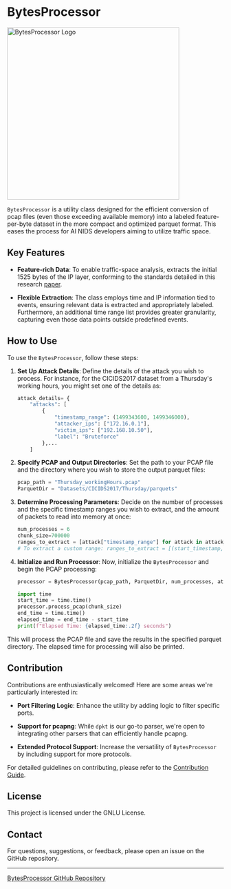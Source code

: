 # BytesProcessor

<img src="https://i.imgur.com/cTlLveD_d.webp?maxwidth=760&fidelity=grand" alt="BytesProcessor Logo" width="400"/>

`BytesProcessor` is a utility class designed for the efficient conversion of pcap files (even those exceeding available memory) into a labeled feature-per-byte dataset in the more compact and optimized parquet format. This eases the process for AI NIDS developers aiming to utilize traffic space.

## Key Features
- **Feature-rich Data**: To enable traffic-space analysis, extracts the initial 1525 bytes of the IP layer, conforming to the standards detailed in this research [paper](https://arxiv.org/pdf/2305.11039.pdf).
  
- **Flexible Extraction**: The class employs time and IP information tied to events, ensuring relevant data is extracted and appropriately labeled. Furthermore, an additional time range list provides greater granularity, capturing even those data points outside predefined events.

## How to Use

To use the `BytesProcessor`, follow these steps:

1. **Set Up Attack Details**:
   Define the details of the attack you wish to process. For instance, for the CICIDS2017 dataset from a Thursday's working hours, you might set one of the details as:

   ```python
   attack_details= {
       "attacks": [
           {
               "timestamp_range": (1499343600, 1499346000),
               "attacker_ips": ["172.16.0.1"],
               "victim_ips": ["192.168.10.50"],
               "label": "Bruteforce"
           },...
       ]
   ```

2. **Specify PCAP and Output Directories**:
   Set the path to your PCAP file and the directory where you wish to store the output parquet files:

   ```python
   pcap_path = "Thursday_workingHours.pcap"
   ParquetDir = "Datasets/CICIDS2017/Thursday/parquets"
   ```

3. **Determine Processing Parameters**:
   Decide on the number of processes and the specific timestamp ranges you wish to extract, and the amount of packets to read into memory at once:

   ```python
   num_processes = 6
   chunk_size=700000
   ranges_to_extract = [attack["timestamp_range"] for attack in attack_details['attacks']]
   # To extract a custom range: ranges_to_extract = [(start_timestamp, end_timestamp)]
   ```

4. **Initialize and Run Processor**:
   Now, initialize the `BytesProcessor` and begin the PCAP processing:

   ```python
   processor = BytesProcessor(pcap_path, ParquetDir, num_processes, attack_details, ranges_to_extract)
   
   import time
   start_time = time.time()
   processor.process_pcap(chunk_size)
   end_time = time.time()
   elapsed_time = end_time - start_time
   print(f"Elapsed Time: {elapsed_time:.2f} seconds")
   ```

This will process the PCAP file and save the results in the specified parquet directory. The elapsed time for processing will also be printed.


## Contribution

Contributions are enthusiastically welcomed! Here are some areas we're particularly interested in:

- **Port Filtering Logic**: Enhance the utility by adding logic to filter specific ports.
  
- **Support for pcapng**: While `dpkt` is our go-to parser, we're open to integrating other parsers that can efficiently handle pcapng.
  
- **Extended Protocol Support**: Increase the versatility of `BytesProcessor` by including support for more protocols.

For detailed guidelines on contributing, please refer to the [Contribution Guide](./CONTRIBUTING.md).

## License

This project is licensed under the GNLU License.

## Contact

For questions, suggestions, or feedback, please open an issue on the GitHub repository.

---

[BytesProcessor GitHub Repository](https://github.com/Master-Sorcerer/BytesProcessor)
